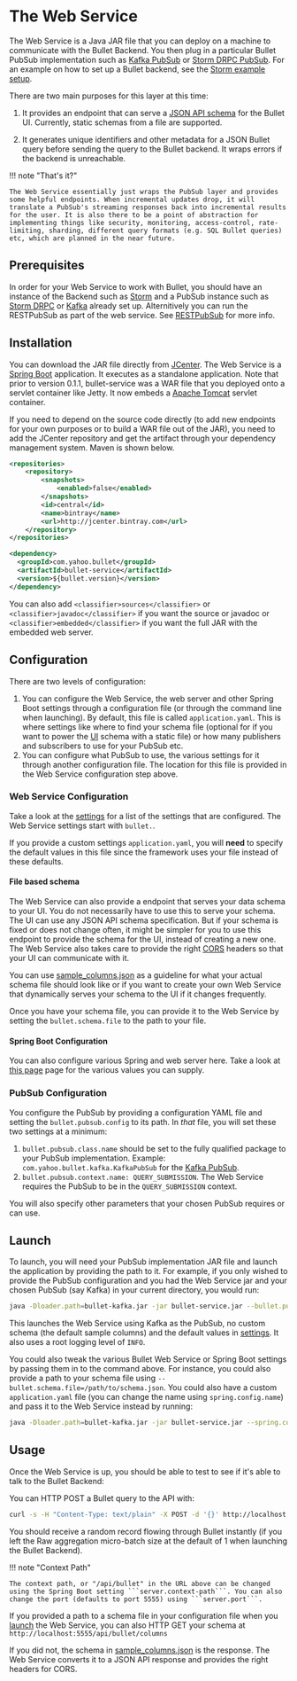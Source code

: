 # The Web Service

The Web Service is a Java JAR file that you can deploy on a machine to communicate with the Bullet Backend. You then plug in a particular Bullet PubSub implementation such as [Kafka PubSub](../pubsub/kafka.md) or [Storm DRPC PubSub](../pubsub/storm-drpc.md). For an example on how to set up a Bullet backend, see the [Storm example setup](../backend/storm-setup.md).

There are two main purposes for this layer at this time:

1) It provides an endpoint that can serve a [JSON API schema](http://jsonapi.org/format/) for the Bullet UI. Currently, static schemas from a file are supported.

2) It generates unique identifiers and other metadata for a JSON Bullet query before sending the query to the Bullet backend. It wraps errors if the backend is unreachable.


!!! note "That's it?"

    The Web Service essentially just wraps the PubSub layer and provides some helpful endpoints. When incremental updates drop, it will translate a PubSub's streaming responses back into incremental results for the user. It is also there to be a point of abstraction for implementing things like security, monitoring, access-control, rate-limiting, sharding, different query formats (e.g. SQL Bullet queries) etc, which are planned in the near future.

## Prerequisites

In order for your Web Service to work with Bullet, you should have an instance of the Backend such as [Storm](../backend/storm-setup.md) and a PubSub instance such as [Storm DRPC](../pubsub/storm-drpc.md#setup) or [Kafka](../pubsub/kafka.md#setup) already set up. Alternitively you can run the RESTPubSub as part of the web service. See [RESTPubSub](../pubsub/rest.md) for more info.

## Installation

You can download the JAR file directly from [JCenter](http://jcenter.bintray.com/com/yahoo/bullet/bullet-service/). The Web Service is a [Spring Boot](https://projects.spring.io/spring-boot/) application. It executes as a standalone application. Note that prior to version 0.1.1, bullet-service was a WAR file that you deployed onto a servlet container like Jetty. It now embeds a [Apache Tomcat](http://tomcat.apache.org/) servlet container.

If you need to depend on the source code directly (to add new endpoints for your own purposes or to build a WAR file out of the JAR), you need to add the JCenter repository and get the artifact through your dependency management system. Maven is shown below.

```xml
<repositories>
    <repository>
        <snapshots>
            <enabled>false</enabled>
        </snapshots>
        <id>central</id>
        <name>bintray</name>
        <url>http://jcenter.bintray.com</url>
    </repository>
</repositories>
```

```xml
<dependency>
  <groupId>com.yahoo.bullet</groupId>
  <artifactId>bullet-service</artifactId>
  <version>${bullet.version}</version>
</dependency>
```

You can also add ```<classifier>sources</classifier>```  or ```<classifier>javadoc</classifier>``` if you want the source or javadoc or ```<classifier>embedded</classifier>``` if you want the full JAR with the embedded web server.

## Configuration

There are two levels of configuration:

1. You can configure the Web Service, the web server and other Spring Boot settings through a configuration file (or through the command line when launching). By default, this file is called ```application.yaml```. This is where settings like where to find your schema file (optional for if you want to power the [UI](../ui/usage.md) schema with a static file) or how many publishers and subscribers to use for your PubSub etc.
2. You can configure what PubSub to use, the various settings for it through another configuration file. The location for this file is provided in the Web Service configuration step above.

### Web Service Configuration

Take a look at the [settings](https://github.com/yahoo/bullet-service/blob/master/src/main/resources/application.yaml) for a list of the settings that are configured. The Web Service settings start with ```bullet.```.

If you provide a custom settings ```application.yaml```, you will **need** to specify the default values in this file since the framework uses your file instead of these defaults.

#### File based schema

The Web Service can also provide a endpoint that serves your data schema to your UI. You do not necessarily have to use this to serve your schema. The UI can use any JSON API schema specification. But if your schema is fixed or does not change often, it might be simpler for you to use this endpoint to provide the schema for the UI, instead of creating a new one. The Web Service also takes care to provide the right [CORS](https://developer.mozilla.org/en-US/docs/Web/HTTP/Access_control_CORS) headers so that your UI can communicate with it.

You can use [sample_columns.json](https://github.com/yahoo/bullet-service/blob/master/src/main/resources/sample_columns.json) as a guideline for what your actual schema file should look like or if you want to create your own Web Service that dynamically serves your schema to the UI if it changes frequently.

Once you have your schema file, you can provide it to the Web Service by setting the ```bullet.schema.file``` to the path to your file.

#### Spring Boot Configuration

You can also configure various Spring and web server here. Take a look at [this page](https://docs.spring.io/spring-boot/docs/current/reference/html/common-application-properties.html) page for the various values you can supply.

### PubSub Configuration

You configure the PubSub by providing a configuration YAML file and setting the ```bullet.pubsub.config``` to its path. In *that* file, you will set these two settings at a minimum:

1. ```bullet.pubsub.class.name``` should be set to the fully qualified package to your PubSub implementation. Example: ```com.yahoo.bullet.kafka.KafkaPubSub``` for the [Kafka PubSub](../pubsub/kafka.md).
2. ```bullet.pubsub.context.name: QUERY_SUBMISSION```. The Web Service requires the PubSub to be in the ```QUERY_SUBMISSION``` context.

You will also specify other parameters that your chosen PubSub requires or can use.

## Launch

To launch, you will need your PubSub implementation JAR file and launch the application by providing the path to it. For example, if you only wished to provide the PubSub configuration and you had the Web Service jar and your chosen PubSub (say Kafka) in your current directory, you would run:

```bash
java -Dloader.path=bullet-kafka.jar -jar bullet-service.jar --bullet.pubsub.config=pubsub_settings.yaml  --logging.level.root=INFO
```

This launches the Web Service using Kafka as the PubSub, no custom schema (the default sample columns) and the default values in [settings](https://github.com/yahoo/bullet-service/blob/master/src/main/resources/application.yaml). It also uses a root logging level of ```INFO```.

You could also tweak the various Bullet Web Service or Spring Boot settings by passing them in to the command above. For instance, you could also provide a path to your schema file using ```--bullet.schema.file=/path/to/schema.json```. You could also have a custom ```application.yaml``` file (you can change the name using ```spring.config.name```) and pass it to the Web Service instead by running:

```bash
java -Dloader.path=bullet-kafka.jar -jar bullet-service.jar --spring.config.location=application.yaml
```

## Usage

Once the Web Service is up, you should be able to test to see if it's able to talk to the Bullet Backend:

You can HTTP POST a Bullet query to the API with:

```bash
curl -s -H "Content-Type: text/plain" -X POST -d '{}' http://localhost:5555/api/bullet/query
```

You should receive a random record flowing through Bullet instantly (if you left the Raw aggregation micro-batch size at the default of 1 when launching the Bullet Backend).

!!! note "Context Path"

    The context path, or "/api/bullet" in the URL above can be changed using the Spring Boot setting ```server.context-path```. You can also change the port (defaults to port 5555) using ```server.port```.

If you provided a path to a schema file in your configuration file when you [launch](#launch) the Web Service, you can also HTTP GET your schema at ```http://localhost:5555/api/bullet/columns```

If you did not, the schema in [sample_columns.json](https://github.com/yahoo/bullet-service/blob/master/src/main/resources/sample_columns.json) is the response. The Web Service converts it to a JSON API response and provides the right headers for CORS.
